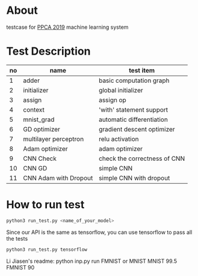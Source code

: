 # About
testcase for [PPCA 2019](https://acm.sjtu.edu.cn/wiki/PPCA_2019) machine learning system

# Test Description
| no |    name     | test item |
|----| ----------- | --- |
| 1  | adder       | basic computation graph |
| 2  | initializer | global initializer |
| 3  | assign      | assign op |
| 4  | context     | 'with' statement support |
| 5  | mnist_grad    | automatic differentiation |
| 6  | GD optimizer   | gradient descent optimizer |
| 7  | multilayer perceptron | relu activation |
| 8  | Adam optimizer       | adam optimizer |
| 9  | CNN Check       | check the correctness of CNN |
| 10 | CNN GD       | simple CNN |
| 11 | CNN Adam with Dropout | simple CNN with dropout |

# How to run test
```bash
python3 run_test.py <name_of_your_model>
```

Since our API is the same as tensorflow, you can use tensorflow to pass all the tests
```bash
python3 run_test.py tensorflow
```




Li Jiasen's readme:
python inp.py
run FMNIST or MNIST
MNIST 99.5
FMNIST 90
